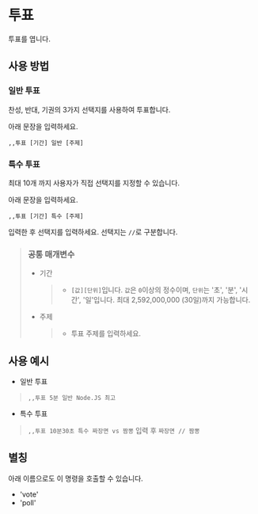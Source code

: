 # 투표
투표를 엽니다.

## 사용 방법

### 일반 투표
찬성, 반대, 기권의 3가지 선택지를 사용하여 투표합니다.

아래 문장을 입력하세요.
```
,,투표 [기간] 일반 [주제]
```

### 특수 투표
최대 10개 까지 사용자가 직접 선택지를 지정할 수 있습니다.

아래 문장을 입력하세요.
```
,,투표 [기간] 특수 [주제]
```

입력한 후 선택지를 입력하세요. 선택지는 `//`로 구분합니다.

> ### 공통 매개변수
> * 기간
>   > * `[값][단위]`입니다. `값`은 `0`이상의 정수이며, `단위`는 '초', '분', '시간', '일'입니다. 최대 2,592,000,000 (30일)까지 가능합니다.
> * 주제
>   > * 투표 주제를 입력하세요.

## 사용 예시
* 일반 투표
> `,,투표 5분 일반 Node.JS 최고`

* 특수 투표
> `,,투표 10분30초 특수 짜장면 vs 짬뽕` 입력 후 `짜장면 // 짬뽕`

## 별칭
아래 이름으로도 이 명령을 호출할 수 있습니다.

* 'vote'
* 'poll'